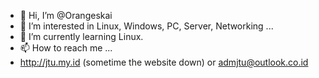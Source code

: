 - 👋 Hi, I’m @Orangeskai
- 👀 I’m interested in Linux, Windows, PC, Server, Networking ...
- 🌱 I’m currently learning Linux.
- 📫 How to reach me ...
- http://jtu.my.id (sometime the website down) or admjtu@outlook.co.id

<!---
Orangeskai/Orangeskai is a ✨ special ✨ repository because its `ABME.md` (this file) appears on your GitHub profile.
You can click the Preview link to take a look at your changes.
--->

